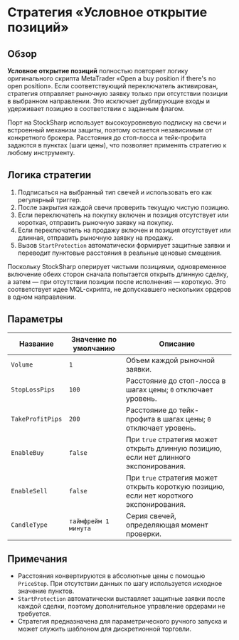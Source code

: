 # Стратегия «Условное открытие позиций»

## Обзор
**Условное открытие позиций** полностью повторяет логику оригинального скрипта MetaTrader «Open a buy position if there's no open position». Если соответствующий переключатель активирован, стратегия отправляет рыночную заявку только при отсутствии позиции в выбранном направлении. Это исключает дублирующие входы и удерживает позицию в соответствии с заданным флагом.

Порт на StockSharp использует высокоуровневую подписку на свечи и встроенный механизм защиты, поэтому остается независимым от конкретного брокера. Расстояния до стоп-лосса и тейк-профита задаются в пунктах (шаги цены), что позволяет применять стратегию к любому инструменту.

## Логика стратегии
1. Подписаться на выбранный тип свечей и использовать его как регулярный триггер.
2. После закрытия каждой свечи проверить текущую чистую позицию.
3. Если переключатель на покупку включен и позиция отсутствует или короткая, отправить рыночную заявку на покупку.
4. Если переключатель на продажу включен и позиция отсутствует или длинная, отправить рыночную заявку на продажу.
5. Вызов `StartProtection` автоматически формирует защитные заявки и переводит пунктовые расстояния в реальные ценовые смещения.

Поскольку StockSharp оперирует чистыми позициями, одновременное включение обеих сторон сначала попытается открыть длинную сделку, а затем — при отсутствии позиции после исполнения — короткую. Это соответствует идее MQL-скрипта, не допускавшего нескольких ордеров в одном направлении.

## Параметры
| Название | Значение по умолчанию | Описание |
| --- | --- | --- |
| `Volume` | `1` | Объем каждой рыночной заявки. |
| `StopLossPips` | `100` | Расстояние до стоп-лосса в шагах цены; `0` отключает уровень. |
| `TakeProfitPips` | `200` | Расстояние до тейк-профита в шагах цены; `0` отключает уровень. |
| `EnableBuy` | `false` | При `true` стратегия может открыть длинную позицию, если нет длинного экспонирования. |
| `EnableSell` | `false` | При `true` стратегия может открыть короткую позицию, если нет короткого экспонирования. |
| `CandleType` | `таймфрейм 1 минута` | Серия свечей, определяющая момент проверки. |

## Примечания
- Расстояния конвертируются в абсолютные цены с помощью `PriceStep`. При отсутствии данных по шагу используется исходное значение пунктов.
- `StartProtection` автоматически выставляет защитные заявки после каждой сделки, поэтому дополнительное управление ордерами не требуется.
- Стратегия предназначена для параметрического ручного запуска и может служить шаблоном для дискретионной торговли.

